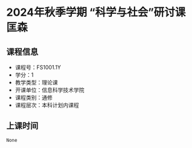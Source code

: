 # 2024年秋季学期 “科学与社会”研讨课 匡森






## 课程信息

- 课程号：FS1001.1Y
- 学分：1
- 教学类型：理论课
- 开课单位：信息科学技术学院
- 课程类别：通修
- 课程层次：本科计划内课程

## 上课时间

```
None
```


